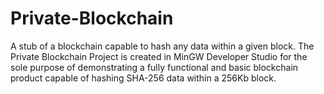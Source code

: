 # Private-Blockchain
A stub of a blockchain capable to hash any data within a given block.
The Private Blockchain Project is created in MinGW Developer Studio for the sole purpose of demonstrating a fully functional and basic blockchain product capable of hashing SHA-256 data within a 256Kb block.
